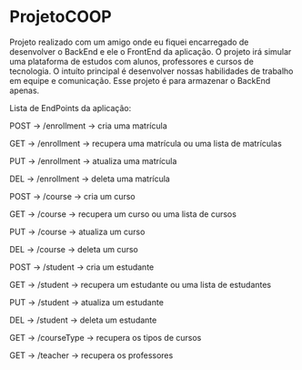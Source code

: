 # ProjetoCOOP
Projeto realizado com um amigo onde eu fiquei encarregado de desenvolver o BackEnd e ele o FrontEnd da aplicação. O projeto irá simular uma plataforma de estudos com alunos, professores e cursos de tecnologia.  O intuíto principal é desenvolver nossas habilidades de trabalho em equipe e comunicação. Esse projeto é para armazenar o BackEnd apenas.

Lista de EndPoints da aplicação:

POST -> /enrollment -> cria uma matrícula

GET -> /enrollment -> recupera uma matrícula ou uma lista de matrículas

PUT -> /enrollment -> atualiza uma matrícula

DEL -> /enrollment -> deleta uma matrícula


POST -> /course -> cria um curso

GET -> /course -> recupera um curso ou uma lista de cursos

PUT -> /course -> atualiza um curso

DEL -> /course -> deleta um curso


POST -> /student -> cria um estudante

GET -> /student -> recupera um estudante ou uma lista de estudantes

PUT -> /student -> atualiza um estudante

DEL -> /student -> deleta um estudante


GET -> /courseType -> recupera os tipos de cursos


GET -> /teacher -> recupera os professores


